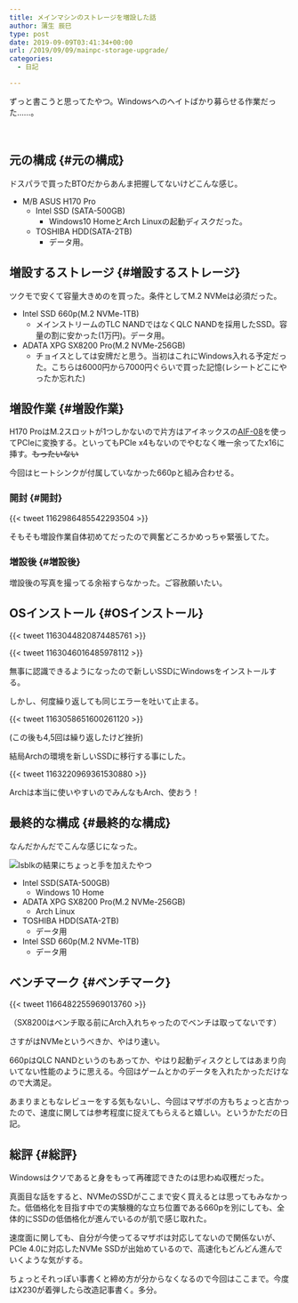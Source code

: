```yaml
---
title: メインマシンのストレージを増設した話
author: 蒲生 辰巳
type: post
date: 2019-09-09T03:41:34+00:00
url: /2019/09/09/mainpc-storage-upgrade/
categories:
  - 日記

---
```

ずっと書こうと思ってたやつ。Windowsへのヘイトばかり募らせる作業だった……。

<!--more-->

&nbsp;

## 元の構成 {#元の構成}

ドスパラで買ったBTOだからあんま把握してないけどこんな感じ。

  * M/B ASUS H170 Pro 
      * Intel SSD (SATA-500GB) 
          * Windows10 HomeとArch Linuxの起動ディスクだった。
      * TOSHIBA HDD(SATA-2TB) 
          * データ用。

## 増設するストレージ {#増設するストレージ}

ツクモで安くて容量大きめのを買った。条件としてM.2 NVMeは必須だった。

  * Intel SSD 660p(M.2 NVMe-1TB) 
      * メインストリームのTLC NANDではなくQLC NANDを採用したSSD。容量の割に安かった(1万円)。データ用。
  * ADATA XPG SX8200 Pro(M.2 NVMe-256GB) 
      * チョイスとしては安牌だと思う。当初はこれにWindows入れる予定だった。こちらは6000円から7000円ぐらいで買った記憶(レシートどこにやったか忘れた)

## 増設作業 {#増設作業}

H170 ProはM.2スロットが1つしかないので片方はアイネックスの[AIF-08][1]を使ってPCIeに変換する。といってもPCIe x4もないのでやむなく唯一余ってたx16に挿す。<del>もったいない</del>

今回はヒートシンクが付属していなかった660pと組み合わせる。

### 開封 {#開封}

{{< tweet 1162986485542293504 >}}


そもそも増設作業自体初めてだったので興奮どころかめっちゃ緊張してた。

### 増設後 {#増設後}

増設後の写真を撮ってる余裕すらなかった。ご容赦願いたい。

## OSインストール {#OSインストール}

{{< tweet 1163044820874485761 >}}

{{< tweet 1163046016485978112 >}}

無事に認識できるようになったので新しいSSDにWindowsをインストールする。

しかし、何度繰り返しても同じエラーを吐いて止まる。

{{< tweet 1163058651600261120 >}}

(この後も4,5回は繰り返したけど挫折)

結局Archの環境を新しいSSDに移行する事にした。

{{< tweet 1163220969361530880 >}}



Archは本当に使いやすいのでみんなもArch、使おう！

## 最終的な構成 {#最終的な構成}

なんだかんだでこんな感じになった。

![lsblkの結果にちょっと手を加えたやつ](/img/lsblk.png)

  * Intel SSD(SATA-500GB) 
      * Windows 10 Home
  * ADATA XPG SX8200 Pro(M.2 NVMe-256GB) 
      * Arch Linux
  * TOSHIBA HDD(SATA-2TB) 
      * データ用
  * Intel SSD 660p(M.2 NVMe-1TB) 
      * データ用

## ベンチマーク {#ベンチマーク}

{{< tweet 1166482255969013760 >}}

（SX8200はベンチ取る前にArch入れちゃったのでベンチは取ってないです）

さすがはNVMeというべきか、やはり速い。

660pはQLC NANDというのもあってか、やはり起動ディスクとしてはあまり向いてない性能のように思える。今回はゲームとかのデータを入れたかっただけなので大満足。

あまりまともなレビューをする気もないし、今回はマザボの方もちょっと古かったので、速度に関しては参考程度に捉えてもらえると嬉しい。というかただの日記。

## 総評 {#総評}

Windowsはクソであると身をもって再確認できたのは思わぬ収穫だった。

真面目な話をすると、NVMeのSSDがここまで安く買えるとは思ってもみなかった。低価格化を目指す中での実験機的な立ち位置である660pを別にしても、全体的にSSDの低価格化が進んでいるのが肌で感じ取れた。

速度面に関しても、自分が今使ってるマザボは対応してないので関係ないが、PCIe 4.0に対応したNVMe SSDが出始めているので、高速化もどんどん進んでいくような気がする。

ちょっとそれっぽい事書くと締め方が分からなくなるので今回はここまで。今度はX230が着弾したら改造記事書く。多分。

 [1]: https://www.ainex.jp/products/aif-08/